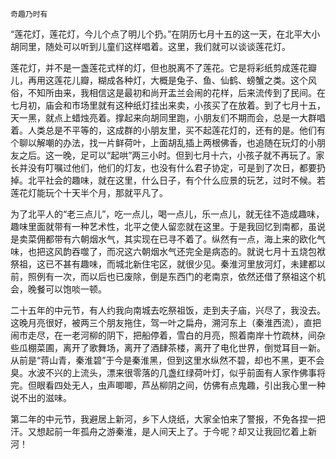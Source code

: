     奇趣乃时有 

   “莲花灯，莲花灯，今儿个点了明儿个扔。”在阴历七月十五的这一天，在北平大小胡同里，随处可以听到儿童们这样唱着。这里，我们就可以谈谈莲花灯。

   莲花灯，并不是一盏莲花式样的灯，但也脱离不了莲花。它是将彩纸剪成莲花瓣儿，再用这莲花儿瓣，糊成各种灯，大概是兔子、鱼、仙鹤、螃蟹之类。这个风俗，不知所由来，我相信这是最初和尚开盂兰会闹的花样，后来流传到了民间。在七月初，庙会和市场里就有这种纸灯挂出来卖，小孩买了在放着。到了七月十五，天一黑，就点上蜡烛亮着。撑起来向胡同里跑，小朋友们不期而会，总是一大群唱着。人类总是不平等的，这成群的小朋友里，买不起莲花灯的，还有的是。他们有个聊以解嘲的办法，找一片鲜荷叶，上面胡乱插上两根佛香，也追随在玩灯的小朋友之后。这一晚，足可以“起哄”两三小时。但到七月十六，小孩子就不再玩了。家长并没有叮嘱过他们，他们的灯友，也没有什么君子协定，可是到了次日，都要扔掉。北平社会的趣味，就在这里，什么日子，有个什么应景的玩艺，过时不候。若莲花灯能玩个十天半个月，那就平凡了。

   为了北平人的“老三点儿”，吃一点儿，喝一点儿，乐一点儿，就无往不造成趣味，趣味里面就带有一种艺术性，北平之使人留恋就在这里。于是我回忆到南都，虽说是卖菜佣都带有六朝烟水气，其实现在已寻不着了。纵然有一点，海上来的欧化气味，也把这风韵吞噬了，而况这六朝烟水气还完全是病态的。就说七月十五烧包袱祭祖，这已不甚有趣味，而城北新住宅区，就很少见。秦淮河里放河灯，未建都以前，照例有一次，而以后也已废除，倒是东西门的老南京，依然还借了祭祖这个机会，晚餐可以饱啖一顿。

   二十五年的中元节，有人约我向南城去吃祭祖饭，走到夫子庙，兴尽了，我没去。这晚月亮很好，被两三个朋友拖住，驾一叶之扁舟，溯河东上（秦淮西流），直把闹市走尽，在一老河柳的阴下，把船停着，雪白的月亮，照着南岸十竹疏林，间杂些瓜棚菜圃，离开了歌舞场，离开了酒肆茶楼，离开了电化世界，倒觉耳目一新。从前是“蒋山青，秦淮碧”于今是秦淮黑，但到这里水纵然不碧，却也不黑，更不会臭。水波不兴的上流头，漂来很零落的几盏红绿荷叶灯，似乎前面有人家作佛事将完。但眼看四处无人，虫声唧唧，芦丛柳阴之间，仿佛有点鬼趣，引出我心里一种说不出的滋味。

   第二年的中元节，我避居上新河，乡下人烧纸，大家全怕来了警报，不免各捏一把汗。又想起前一年孤舟之游秦淮，是人间天上了。于今呢？却又让我回忆着上新河！

